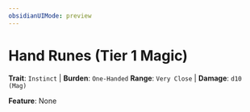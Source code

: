 ```yaml
---
obsidianUIMode: preview
---
```

# Hand Runes (Tier 1 Magic)

**Trait**: `Instinct` | **Burden**: `One-Handed`
**Range**: `Very Close` | **Damage**: `d10 (Mag)`

**Feature**: None
